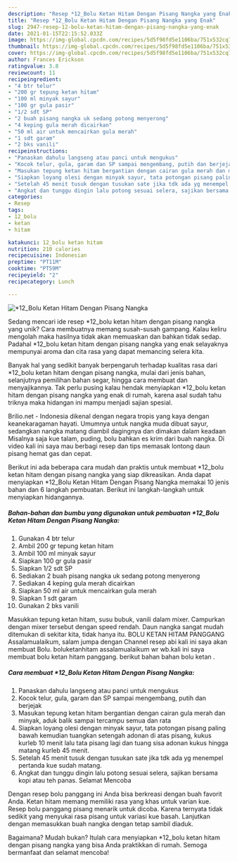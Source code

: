 ```yaml
---
description: "Resep *12_Bolu Ketan Hitam Dengan Pisang Nangka yang Enak"
title: "Resep *12_Bolu Ketan Hitam Dengan Pisang Nangka yang Enak"
slug: 2947-resep-12-bolu-ketan-hitam-dengan-pisang-nangka-yang-enak
date: 2021-01-15T22:15:52.033Z
image: https://img-global.cpcdn.com/recipes/5d5f98fd5e1106ba/751x532cq70/12_bolu-ketan-hitam-dengan-pisang-nangka-foto-resep-utama.jpg
thumbnail: https://img-global.cpcdn.com/recipes/5d5f98fd5e1106ba/751x532cq70/12_bolu-ketan-hitam-dengan-pisang-nangka-foto-resep-utama.jpg
cover: https://img-global.cpcdn.com/recipes/5d5f98fd5e1106ba/751x532cq70/12_bolu-ketan-hitam-dengan-pisang-nangka-foto-resep-utama.jpg
author: Frances Erickson
ratingvalue: 3.8
reviewcount: 11
recipeingredient:
- "4 btr telur"
- "200 gr tepung ketan hitam"
- "100 ml minyak sayur"
- "100 gr gula pasir"
- "1/2 sdt SP"
- "2 buah pisang nangka uk sedang potong menyerong"
- "4 keping gula merah dicairkan"
- "50 ml air untuk mencairkan gula merah"
- "1 sdt garam"
- "2 bks vanili"
recipeinstructions:
- "Panaskan dahulu langseng atau panci untuk mengukus"
- "Kocok telur, gula, garam dan SP sampai mengembang, putih dan berjejak"
- "Masukan tepung ketan hitam bergantian dengan cairan gula merah dan minyak, aduk balik sampai tercampu semua dan rata"
- "Siapkan loyang olesi dengan minyak sayur, tata potongan pisang paling bawah kemudian tuangkan setengah adonan di atas pisang, kukus kurleb 10 menit lalu tata pisang lagi dan tuang sisa adonan kukus hingga matang kurleb 45 menit."
- "Setelah 45 menit tusuk dengan tusukan sate jika tdk ada yg menempel pertanda kue sudah matang."
- "Angkat dan tunggu dingin lalu potong sesuai selera, sajikan bersama kopi atau teh panas. Selamat Mencoba"
categories:
- Resep
tags:
- 12_bolu
- ketan
- hitam

katakunci: 12_bolu ketan hitam 
nutrition: 210 calories
recipecuisine: Indonesian
preptime: "PT11M"
cooktime: "PT59M"
recipeyield: "2"
recipecategory: Lunch

---
```



![*12_Bolu Ketan Hitam Dengan Pisang Nangka](https://img-global.cpcdn.com/recipes/5d5f98fd5e1106ba/751x532cq70/12_bolu-ketan-hitam-dengan-pisang-nangka-foto-resep-utama.jpg)

Sedang mencari ide resep *12_bolu ketan hitam dengan pisang nangka yang unik? Cara membuatnya memang susah-susah gampang. Kalau keliru mengolah maka hasilnya tidak akan memuaskan dan bahkan tidak sedap. Padahal *12_bolu ketan hitam dengan pisang nangka yang enak selayaknya mempunyai aroma dan cita rasa yang dapat memancing selera kita.

Banyak hal yang sedikit banyak berpengaruh terhadap kualitas rasa dari *12_bolu ketan hitam dengan pisang nangka, mulai dari jenis bahan, selanjutnya pemilihan bahan segar, hingga cara membuat dan menyajikannya. Tak perlu pusing kalau hendak menyiapkan *12_bolu ketan hitam dengan pisang nangka yang enak di rumah, karena asal sudah tahu triknya maka hidangan ini mampu menjadi sajian spesial.

Brilio.net - Indonesia dikenal dengan negara tropis yang kaya dengan keanekaragaman hayati. Umumnya untuk nangka muda dibuat sayur, sedangkan nangka matang diambil dagingnya dan dimakan dalam keadaan Misalnya saja kue talam, puding, bolu bahkan es krim dari buah nangka. Di video kali ini saya mau berbagi resep dan tips memasak lontong daun pisang hemat gas dan cepat.


Berikut ini ada beberapa cara mudah dan praktis untuk membuat *12_bolu ketan hitam dengan pisang nangka yang siap dikreasikan. Anda dapat menyiapkan *12_Bolu Ketan Hitam Dengan Pisang Nangka memakai 10 jenis bahan dan 6 langkah pembuatan. Berikut ini langkah-langkah untuk menyiapkan hidangannya.

<!--inarticleads1-->

##### Bahan-bahan dan bumbu yang digunakan untuk pembuatan *12_Bolu Ketan Hitam Dengan Pisang Nangka:

1. Gunakan 4 btr telur
1. Ambil 200 gr tepung ketan hitam
1. Ambil 100 ml minyak sayur
1. Siapkan 100 gr gula pasir
1. Siapkan 1/2 sdt SP
1. Sediakan 2 buah pisang nangka uk sedang potong menyerong
1. Sediakan 4 keping gula merah dicairkan
1. Siapkan 50 ml air untuk mencairkan gula merah
1. Siapkan 1 sdt garam
1. Gunakan 2 bks vanili


Masukkan tepung ketan hitam, susu bubuk, vanili dalam mixer. Campurkan dengan mixer tersebut dengan speed rendah. Daun nangka sangat mudah ditemukan di sekitar kita, tidak hanya itu. BOLU KETAN HITAM PANGGANG Assalamualaikum, salam jumpa dengan Channel resep abi kali ini saya akan membuat Bolu. boluketanhitam assalamualaikum wr wb.kali ini saya membuat bolu ketan hitam panggang. berikut bahan bahan bolu ketan . 

<!--inarticleads2-->

##### Cara membuat *12_Bolu Ketan Hitam Dengan Pisang Nangka:

1. Panaskan dahulu langseng atau panci untuk mengukus
1. Kocok telur, gula, garam dan SP sampai mengembang, putih dan berjejak
1. Masukan tepung ketan hitam bergantian dengan cairan gula merah dan minyak, aduk balik sampai tercampu semua dan rata
1. Siapkan loyang olesi dengan minyak sayur, tata potongan pisang paling bawah kemudian tuangkan setengah adonan di atas pisang, kukus kurleb 10 menit lalu tata pisang lagi dan tuang sisa adonan kukus hingga matang kurleb 45 menit.
1. Setelah 45 menit tusuk dengan tusukan sate jika tdk ada yg menempel pertanda kue sudah matang.
1. Angkat dan tunggu dingin lalu potong sesuai selera, sajikan bersama kopi atau teh panas. Selamat Mencoba


Dengan resep bolu panggang ini Anda bisa berkreasi dengan buah favorit Anda. Ketan hitam memang memiliki rasa yang khas untuk varian kue. Resep bolu panggang pisang menarik untuk dicoba. Karena ternyata tidak sedikit yang menyukai rasa pisang untuk variasi kue basah. Lanjutkan dengan memasukkan buah nangka dengan tetap sambil diaduk. 

Bagaimana? Mudah bukan? Itulah cara menyiapkan *12_bolu ketan hitam dengan pisang nangka yang bisa Anda praktikkan di rumah. Semoga bermanfaat dan selamat mencoba!

